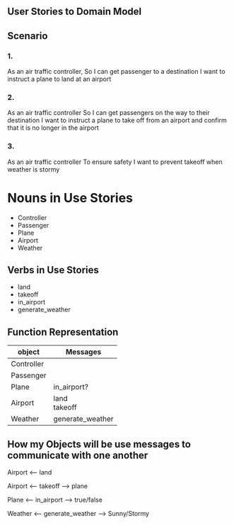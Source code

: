 ## User Stories to Domain Model

## Scenario

### 1.
As an air traffic controller,
So I can get passenger to a destination
I want to instruct a plane to land at an airport

### 2.
As an air traffic controller
So I can get passengers on the way to their destination
I want to instruct a plane to take off from an airport and confirm that it is no longer in the airport

### 3.
As an air traffic controller
To ensure safety
I want to prevent takeoff when weather is stormy

# Nouns in Use Stories
- Controller
- Passenger
- Plane
- Airport
- Weather

## Verbs in Use Stories
- land
- takeoff
- in_airport
- generate_weather

## Function Representation

| object      | Messages          |
|-------------|-------------------|
| Controller  |                   |
| Passenger   |                   |
| Plane       | in_airport?       |
| Airport     | land <br> takeoff |
| Weather     | generate_weather  |


## How my Objects will be use messages to communicate with one another

Airport <-- land

Airport <-- takeoff --> plane

Plane <-- in_airport --> true/false

Weather <-- generate_weather --> Sunny/Stormy
